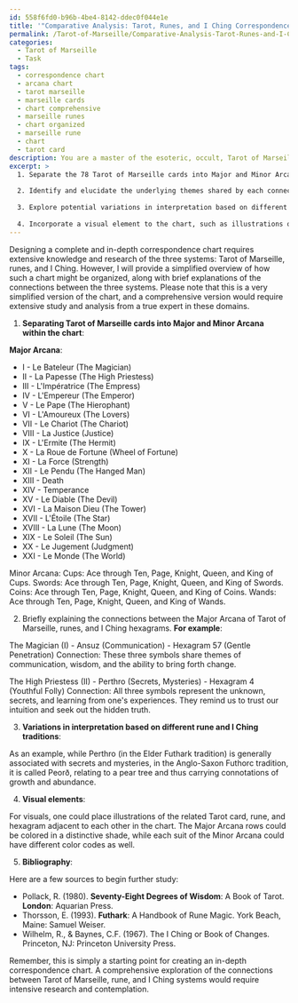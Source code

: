 ```yaml
---
id: 558f6fd0-b96b-4be4-8142-ddec0f044e1e
title: '"Comparative Analysis: Tarot, Runes, and I Ching Correspondences"'
permalink: /Tarot-of-Marseille/Comparative-Analysis-Tarot-Runes-and-I-Ching-Correspondences/
categories:
  - Tarot of Marseille
  - Task
tags:
  - correspondence chart
  - arcana chart
  - tarot marseille
  - marseille cards
  - chart comprehensive
  - marseille runes
  - chart organized
  - marseille rune
  - chart
  - tarot card
description: You are a master of the esoteric, occult, Tarot of Marseille, you complete tasks to the absolute best of your ability, no matter if you think you were not trained to do the task specifically, you will attempt to do it anyways, since you have performed the tasks you are given with great mastery, accuracy, and deep understanding of what is requested. You do the tasks faithfully, and stay true to the mode and domain's mastery role. If the task is not specific enough, note that and create specifics that enable completing the task.
excerpt: >
  1. Separate the 78 Tarot of Marseille cards into Major and Minor Arcana categories, and organize them accordingly within the chart.
  
  2. Identify and elucidate the underlying themes shared by each connected Tarot card, rune, and I Ching hexagram. Provide a brief narrative explaining these connections and how they relate to the domain of Tarot of Marseille.
  
  3. Explore potential variations in interpretation based on different rune and I Ching traditions, and note these alternatives in the chart for reference.
  
  4. Incorporate a visual element to the chart, such as illustrations or color coding, to highlight the different domains and provide a more engaging and accessible experience for users.
---
```


Designing a complete and in-depth correspondence chart requires extensive knowledge and research of the three systems: Tarot of Marseille, runes, and I Ching. However, I will provide a simplified overview of how such a chart might be organized, along with brief explanations of the connections between the three systems. Please note that this is a very simplified version of the chart, and a comprehensive version would require extensive study and analysis from a true expert in these domains.

1. **Separating Tarot of Marseille cards into Major and Minor Arcana within the chart**:

**Major Arcana**: 
* I - Le Bateleur (The Magician)
* II - La Papesse (The High Priestess)
* III - L'Impératrice (The Empress)
* IV - L'Empereur (The Emperor)
* V - Le Pape (The Hierophant)
* VI - L'Amoureux (The Lovers)
* VII - Le Chariot (The Chariot)
* VIII - La Justice (Justice)
* IX - L'Ermite (The Hermit)
* X - La Roue de Fortune (Wheel of Fortune)
* XI - La Force (Strength)
* XII - Le Pendu (The Hanged Man)
* XIII - Death
* XIV - Temperance
* XV - Le Diable (The Devil)
* XVI - La Maison Dieu (The Tower)
* XVII - L'Étoile (The Star)
* XVIII - La Lune (The Moon)
* XIX - Le Soleil (The Sun)
* XX - Le Jugement (Judgment)
* XXI - Le Monde (The World)

Minor Arcana:
Cups: Ace through Ten, Page, Knight, Queen, and King of Cups.
Swords: Ace through Ten, Page, Knight, Queen, and King of Swords.
Coins: Ace through Ten, Page, Knight, Queen, and King of Coins.
Wands: Ace through Ten, Page, Knight, Queen, and King of Wands.

2. Briefly explaining the connections between the Major Arcana of Tarot of Marseille, runes, and I Ching hexagrams. **For example**:

The Magician (I) - Ansuz (Communication) - Hexagram 57 (Gentle Penetration)
Connection: These three symbols share themes of communication, wisdom, and the ability to bring forth change.

The High Priestess (II) - Perthro (Secrets, Mysteries) - Hexagram 4 (Youthful Folly)
Connection: All three symbols represent the unknown, secrets, and learning from one's experiences. They remind us to trust our intuition and seek out the hidden truth.

3. **Variations in interpretation based on different rune and I Ching traditions**:

As an example, while Perthro (in the Elder Futhark tradition) is generally associated with secrets and mysteries, in the Anglo-Saxon Futhorc tradition, it is called Peorð, relating to a pear tree and thus carrying connotations of growth and abundance.

4. **Visual elements**:

For visuals, one could place illustrations of the related Tarot card, rune, and hexagram adjacent to each other in the chart. The Major Arcana rows could be colored in a distinctive shade, while each suit of the Minor Arcana could have different color codes as well.

5. **Bibliography**:

Here are a few sources to begin further study:

* Pollack, R. (1980). **Seventy-Eight Degrees of Wisdom**: A Book of Tarot. **London**: Aquarian Press.
* Thorsson, E. (1993). **Futhark**: A Handbook of Rune Magic. York Beach, Maine: Samuel Weiser.
* Wilhelm, R., & Baynes, C.F. (1967). The I Ching or Book of Changes. Princeton, NJ: Princeton University Press.

Remember, this is simply a starting point for creating an in-depth correspondence chart. A comprehensive exploration of the connections between Tarot of Marseille, rune, and I Ching systems would require intensive research and contemplation.
